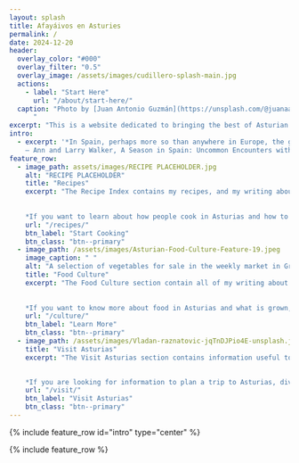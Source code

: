 ```yaml
---
layout: splash
title: Afayáivos en Asturies
permalink: /
date: 2024-12-20
header:
  overlay_color: "#000"
  overlay_filter: "0.5"
  overlay_image: /assets/images/cudillero-splash-main.jpg
  actions:
    - label: "Start Here"
      url: "/about/start-here/"
  caption: "Photo by [Juan Antonio Guzmán](https://unsplash.com/@juanaan95?utm_content=creditCopyText&utm_medium=referral&utm_source=unsplash)
      "
excerpt: "This is a website dedicated to bringing the best of Asturian food culture to the English-speaking world. Equal parts [cookbook](/recipes/), [travel guide](/visit/), and [ethnography](/culture/)."
intro: 
  - excerpt: '*In Spain, perhaps more so than anywhere in Europe, the geography of the land has played a major role in the political. cultural, and culinary history of the people who lived on the land. It has certainly played a role in what those people put in their cooking pot.*<br />
    — Ann and Larry Walker, A Season in Spain: Uncommon Encounters with Spanish Food and Wine (New York: Simon and Schuster, 1992), 14'
feature_row:
  - image_path: assets/images/RECIPE PLACEHOLDER.jpg
    alt: "RECIPE PLACEHOLDER"
    title: "Recipes"
    excerpt: "The Recipe Index contains my recipes, and my writing about those recipes. I provide both context and a trans-cultural perspective on each recipe I post. Like much regional American food, Asturian food is easy to cook, homey, and hearty. It’s basically perfect for home cooking, and the majority of Asturian restaurants pride themselves on being home-cooking types of places that serve exactly what people want to eat. 
    
    
    *If you want to learn about how people cook in Asturias and how to reproduce those dishes at home, this is where you should look.*"
    url: "/recipes/"
    btn_label: "Start Cooking"
    btn_class: "btn--primary"
  - image_path: /assets/images/Asturian-Food-Culture-Feature-19.jpeg
    image_caption: " "
    alt: "A selection of vegetables for sale in the weekly market in Grau, Asturias"
    title: "Food Culture"
    excerpt: "The Food Culture section contain all of my writing about the gastronomy and drinking culture of Asturias. This is the bulk of the ethnographic portion of the site. Farming, Food History, artisan production, ingredients and products all fall under this category.
    
    
    *If you want to know more about food in Asturias and what is grown, made, and eaten here, this section is for you.*"
    url: "/culture/"
    btn_label: "Learn More"
    btn_class: "btn--primary"
  - image_path: /assets/images/Vladan-raznatovic-jqTnDJPio4E-unsplash.jpg
    title: "Visit Asturias"
    excerpt: "The Visit Asturias section contains information useful to people coming to visit Asturias. If you are considering a trip here, this is where to start. I write about the cities, towns, villages, and regions of Asturias. I also provide guides to the artisan food producers in Asturias, and a calendar of food related happenings. And, of course, I offer guided tours in English of literally anything I write about on this website.

    
    *If you are looking for information to plan a trip to Asturias, dive in here.*"
    url: "/visit/"
    btn_label: "Visit Asturias"
    btn_class: "btn--primary"
---
```


{% include feature_row id="intro" type="center" %}

{% include feature_row %}